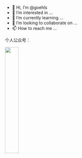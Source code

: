 - 👋 Hi, I’m @goehls
- 👀 I’m interested in ...
- 🌱 I’m currently learning ...
- 💞️ I’m looking to collaborate on ...
- 📫 How to reach me ...


个人公众号：

<img src="https://user-images.githubusercontent.com/77818535/222654148-4959af6b-cb31-48f0-af4b-fed92a016087.png" width="30%">



<!---
goehls/goehls is a ✨ special ✨ repository because its `README.md` (this file) appears on your GitHub profile.
You can click the Preview link to take a look at your changes.
--->

